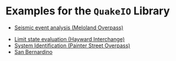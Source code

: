 # Examples for the `QuakeIO` Library


- [Seismic event analysis (Meloland Overpass)](meloland)
<!-- - [Response spectrum analysis (Lake Crowley Bridge)]() -->
- [Limit state evaluation (Hayward Interchange)](hayward)
- [System Identification (Painter Street Overpass)](system_id-painter)
- [San Bernardino](bernardino)


